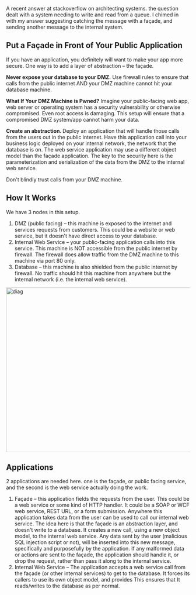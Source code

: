 <!--Title:"Your Façade", PublishedOn:"2010-09-07T06:09:53", Intro:"A recent answer at stackoverflow on architecting systems. the question dealt with a system needing t" -->

<span>
  <p>A recent answer at stackoverflow on architecting systems. the question dealt with a system needing to write and read from a queue. I chimed in with my answer suggesting catching the message with a façade, and sending another message to the internal system.</p>
  <h2>Put a Façade in Front of Your Public Application</h2>
  <p>If you have an application, you definitely will want to make your app more secure. One way is to add a layer of abstraction – the façade.</p>
  <p>
    <strong>Never expose your database to your DMZ.</strong> Use firewall rules to ensure that calls from the public internet AND your DMZ machine cannot hit your database machine. </p>
  <p>
    <strong>What If Your DMZ Machine is Pwned?</strong> Imagine your public-facing web app, web server or operating system has a security vulnerability or otherwise compromised. Even root access is damaging. This setup will ensure that a compromised DMZ system/app cannot harm your data.</p>
  <p>
    <strong>Create an abstraction. </strong>Deploy an application that will handle those calls from the users out in the public internet. Have this application call into your business logic deployed on your internal network, the network that the database is on.  The web service application may use a different object model than the façade application. The key to the security here is the parameterization and serialization of the data from the DMZ to the internal web service. </p>
  <p>Don't blindly trust calls from your DMZ machine.</p>
  <h2>How It Works</h2>
  <p>We have 3 nodes in this setup.</p>
  <ol>
    <li>DMZ (public facing) – this machine is exposed to the internet and services requests from customers. This could be a website or web service, but it doesn't have direct access to your database.</li>
    <li>Internal Web Service – your public-facing application calls into this service. This machine is NOT accessible from the public internet by firewall. The firewall does allow traffic from the DMZ machine to this machine via port 80 only.</li>
    <li>Database – this machine is also shielded from the public internet by firewall. No traffic should hit this machine from anywhere but the internal network (i.e. the internal web service).</li>
  </ol>
  <p>
    <img style="background-image: none; border-bottom: 0px; border-left: 0px; padding-left: 0px; padding-right: 0px; display: block; float: none; margin-left: auto; border-top: 0px; margin-right: auto; border-right: 0px; padding-top: 0px" title="diag" border="0" alt="diag" src="http://devtxt.com/blog/image.axd?picture=diag.png" width="622" height="450" />
  </p>
  <p></p>
  <h2>Applications</h2>
  <p>2 applications are needed here. one is the façade, or public facing service, and the second is the web service actually doing the work.</p>
  <ol>
    <li>Façade – this application fields the requests from the user. This could be a web service or some kind of HTTP handler. It could be a SOAP or WCF web service, REST URL, or a form submission. Anywhere this application takes data from the user can be used to call our internal web service. The idea here is that the façade is an abstraction layer, and doesn't write to a database. It creates a new call, using a new object model, to the internal web service. Any data sent by the user (malicious SQL injection script or not), will be inserted into this new message, specifically and purposefully by the application. If any malformed data or actions are sent to the façade, the application should handle it, or drop the request, rather than pass it along to the internal service. </li>
    <li>Internal Web Service – The application accepts a web service call from the façade (or other internal services) to get to the database. It forces its callers to use its own object model, and provides   This ensures that It reads/writes to the database as per normal. </li>
  </ol>
</span>